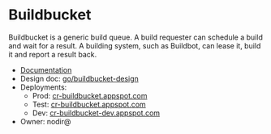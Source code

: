 # Buildbucket

Buildbucket is a generic build queue. A build requester can schedule a build
and wait for a result. A building system, such as Buildbot, can lease it, build
it and report a result back.

*   [Documentation](doc/index.md)
*   Design doc: [go/buildbucket-design]
*   Deployments:
    *   Prod: [cr-buildbucket.appspot.com](https://cr-buildbucket.appspot.com)
    *   Test: [cr-buildbucket.appspot.com](https://cr-buildbucket-test.appspot.com)
    *   Dev: [cr-buildbucket-dev.appspot.com](https://cr-buildbucket-test.appspot.com)
*   Owner: nodir@

[go/buildbucket-design]: http://go/buildbucket-design
